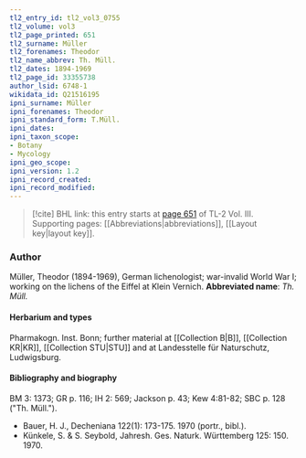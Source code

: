 ```yaml
---
tl2_entry_id: tl2_vol3_0755
tl2_volume: vol3
tl2_page_printed: 651
tl2_surname: Müller
tl2_forenames: Theodor
tl2_name_abbrev: Th. Müll.
tl2_dates: 1894-1969
tl2_page_id: 33355738
author_lsid: 6748-1
wikidata_id: Q21516195
ipni_surname: Müller
ipni_forenames: Theodor
ipni_standard_form: T.Müll.
ipni_dates: 
ipni_taxon_scope: 
- Botany
- Mycology
ipni_geo_scope: 
ipni_version: 1.2
ipni_record_created: 
ipni_record_modified:
---
```



> [!cite] BHL link: this entry starts at [page 651](https://www.biodiversitylibrary.org/page/33355738) of TL-2 Vol. III.
> Supporting pages: [[Abbreviations|abbreviations]], [[Layout key|layout key]].

### Author

Müller, Theodor (1894-1969), German lichenologist; war-invalid World War I; working on the lichens of the Eiffel at Klein Vernich. 
**Abbreviated name**: *Th. Müll.*

#### Herbarium and types

Pharmakogn. Inst. Bonn; further material at [[Collection B|B]], [[Collection KR|KR]], [[Collection STU|STU]] and at Landesstelle für Naturschutz, Ludwigsburg.

#### Bibliography and biography

BM 3: 1373; GR p. 116; IH 2: 569; Jackson p. 43; Kew 4:81-82; SBC p. 128 ("Th. Müll.").
- Bauer, H. J., Decheniana 122(1): 173-175. 1970 (portr., bibl.).
- Künkele, S. & S. Seybold, Jahresh. Ges. Naturk. Württemberg 125: 150. 1970.

